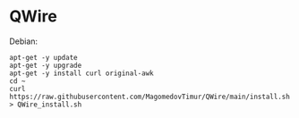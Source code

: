 # QWire

Debian: 

    apt-get -y update
    apt-get -y upgrade
    apt-get -y install curl original-awk
    cd ~
    curl https://raw.githubusercontent.com/MagomedovTimur/QWire/main/install.sh > QWire_install.sh
